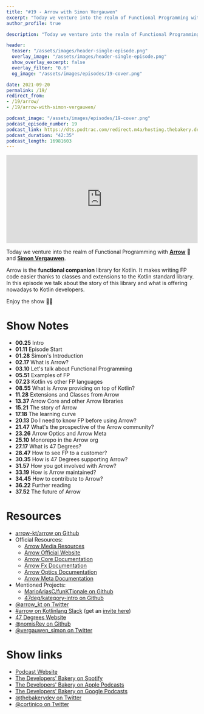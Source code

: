 ```yaml
---
title: "#19 - Arrow with Simon Vergauwen"
excerpt: "Today we venture into the realm of Functional Programming with Arrow and Simon Vergauwen"
author_profile: true

description: "Today we venture into the realm of Functional Programming with Arrow and Simon Vergauwen"

header:
  teaser: "/assets/images/header-single-episode.png"
  overlay_image: "/assets/images/header-single-episode.png"
  show_overlay_excerpt: false
  overlay_filter: "0.6"
  og_image: "/assets/images/episodes/19-cover.png"

date: 2021-09-20
permalink: /19/
redirect_from:
- /19/arrow/
- /19/arrow-with-simon-vergauwen/

podcast_image: "/assets/images/episodes/19-cover.png"
podcast_episode_number: 19
podcast_link: https://dts.podtrac.com/redirect.m4a/hosting.thebakery.dev/19-thedevelopersbakery-arrow.m4a
podcast_duration: "42:35"
podcast_length: 16981603
---
```


<iframe src="https://open.spotify.com/embed-podcast/show/4jV6Yoz7D38sZJlYMzJm3k" width="100%" height="232" frameborder="0" allowtransparency="true" allow="encrypted-media"></iframe>

Today we venture into the realm of Functional Programming with [**Arrow**](https://github.com/arrow-kt/arrow) 🏹 and [**Simon Vergauwen**](https://twitter.com/vergauwen_simon).

Arrow is the **functional companion** library for Kotlin. It makes writing FP code easier thanks to classes and extensions to the Kotlin standard library. In this episode we talk about the story of this library and what is offering nowadays to Kotlin developers. 

Enjoy the show 👨‍🍳

# Show Notes

- **00.25** Intro
- **01.11** Episode Start
- **01.28** Simon's Introduction
- **02.17** What is Arrow?
- **03.10** Let's talk about Functional Programming
- **05.51** Examples of FP
- **07.23** Kotlin vs other FP languages
- **08.55** What is Arrow providing on top of Kotlin?
- **11.28** Extensions and Classes from Arrow
- **13.37** Arrow Core and other Arrow libraries
- **15.21** The story of Arrow
- **17.18** The learning curve
- **20.13** Do I need to know FP before using Arrow?
- **21.47** What's the prospective of the Arrow community?
- **23.26** Arrow Optics and Arrow Meta
- **25.10** Monorepo in the Arrow org
- **27.17** What is 47 Degrees?
- **28.47** How to see FP to a customer?
- **30.35** How is 47 Degrees supporting Arrow?
- **31.57** How you got involved with Arrow?
- **33.19** How is Arrow maintained?
- **34.45** How to contribute to Arrow?
- **36.22** Further reading
- **37.52** The future of Arrow

# Resources

* <i class="fab fa-github"></i> [arrow-kt/arrow on Github](https://github.com/arrow-kt/arrow)
* Official Resources:
    * <i class="fas fa-link"></i> [Arrow Media Resources](https://media.arrow-kt.io/)
    * <i class="fas fa-link"></i> [Arrow Official Website](https://arrow-kt.io/)
    * <i class="fas fa-link"></i> [Arrow Core Documentation](https://arrow-kt.io/docs/core/)
    * <i class="fas fa-link"></i> [Arrow Fx Documentation](https://arrow-kt.io/docs/fx/)
    * <i class="fas fa-link"></i> [Arrow Optics Documentation](https://arrow-kt.io/docs/optics/dsl/)
    * <i class="fas fa-link"></i> [Arrow Meta Documentation](https://arrow-kt.io/docs/meta/)
* Mentioned Projects:
    * <i class="fab fa-github"></i> [MarioAriasC/funKTionale on Github](https://github.com/MarioAriasC/funKTionale)
    * <i class="fab fa-github"></i> [47deg/kategory-intro on Github](https://github.com/47deg/kategory-intro)
* <i class="fab fa-twitter"></i> [@arrow_kt on Twitter](https://twitter.com/arrow_kt)
* <i class="fab fa-slack"></i> [#arrow on Kotlinlang Slack](https://kotlinlang.slack.com/archives/C5UPMM0A0) (get an [invite here](https://surveys.jetbrains.com/s3/kotlin-slack-sign-up?_ga=2.193829357.1956188841.1610124096-293668568.1579015494))
* <i class="fas fa-link"></i> [47 Degrees Website](https://www.47deg.com/)
* <i class="fab fa-github"></i> [@nomisRev on Github](https://github.com/nomisRev)
* <i class="fab fa-twitter"></i> [@vergauwen_simon on Twitter](https://twitter.com/vergauwen_simon)

# Show links

* <i class="fas fa-link"></i> [Podcast Website](https://thebakery.dev)
* <i class="fab fa-spotify"></i> [The Developers' Bakery on Spotify](https://open.spotify.com/show/4jV6Yoz7D38sZJlYMzJm3k?si=AL3ske_0R_CKlEScMhYhug)
* <i class="fas fa-podcast"></i> [The Developers' Bakery on Apple Podcasts](https://podcasts.apple.com/us/podcast/the-developers-bakery/id1542849034)
* <i class="fab fa-google-play"></i> [The Developers' Bakery on Google Podcasts](https://podcasts.google.com/feed/aHR0cHM6Ly90aGViYWtlcnkuZGV2L3BvZGNhc3QueG1s)
* <i class="fab fa-twitter"></i> [@thebakerydev on Twitter](https://twitter.com/thebakerydev)
* <i class="fab fa-twitter"></i> [@cortinico on Twitter](https://twitter.com/cortinico)
